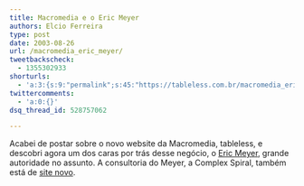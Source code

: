 ```yaml
---
title: Macromedia e o Eric Meyer
authors: Elcio Ferreira
type: post
date: 2003-08-26
url: /macromedia_eric_meyer/
tweetbackscheck:
  - 1355302933
shorturls:
  - 'a:3:{s:9:"permalink";s:45:"https://tableless.com.br/macromedia_eric_meyer";s:7:"tinyurl";s:26:"https://tinyurl.com/3ooocca";s:4:"isgd";s:19:"https://is.gd/TkbRkF";}'
twittercomments:
  - 'a:0:{}'
dsq_thread_id: 528757062

---
```

Acabei de postar sobre o novo website da Macromedia, tableless, e descobri agora um dos caras por trás desse negócio, o [Eric Meyer][1], grande autoridade no assunto. A consultoria do Meyer, a Complex Spiral, também está de [site novo][2].

 [1]: https://www.meyerweb.com/eric/
 [2]: https://www.complexspiral.com/